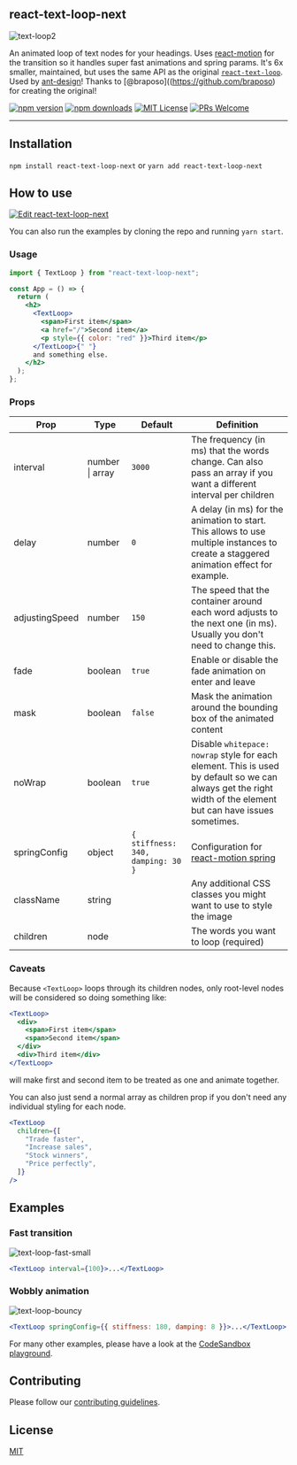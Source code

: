 ## react-text-loop-next

![text-loop2](https://cloud.githubusercontent.com/assets/38172/24254063/d5e9c38c-0fd9-11e7-9b75-46dc00421cd7.gif)

An animated loop of text nodes for your headings. Uses
[react-motion](https://github.com/chenglou/react-motion) for the transition so it handles super fast
animations and spring params.
It's 6x smaller, maintained, but uses the same API as the original [`react-text-loop`](https://github.com/braposo/react-text-loop).
Used by [ant-design](https://github.com/ant-design/ant-design)!
Thanks to [@braposo]((https://github.com/braposo) for creating the original!

[![npm version][version-badge]][npm]
[![npm downloads][downloads-badge]][npm]
[![MIT License][license-badge]][license]
[![PRs Welcome][prs-badge]][prs]

---

## Installation

`npm install react-text-loop-next` or `yarn add react-text-loop-next`

## How to use

[![Edit react-text-loop-next][codesandbox-badge]][codesandbox]

You can also run the examples by cloning the repo and running `yarn start`.

### Usage

```jsx
import { TextLoop } from "react-text-loop-next";

const App = () => {
  return (
    <h2>
      <TextLoop>
        <span>First item</span>
        <a href="/">Second item</a>
        <p style={{ color: "red" }}>Third item</p>
      </TextLoop>{" "}
      and something else.
    </h2>
  );
};
```

### Props

| Prop           | Type            | Default                           | Definition                                                                                                                                                     |
| -------------- | --------------- | --------------------------------- | -------------------------------------------------------------------------------------------------------------------------------------------------------------- |
| interval       | number \| array | `3000`                            | The frequency (in ms) that the words change. Can also pass an array if you want a different interval per children                                              |
| delay          | number          | `0`                               | A delay (in ms) for the animation to start. This allows to use multiple instances to create a staggered animation effect for example.                          |
| adjustingSpeed | number          | `150`                             | The speed that the container around each word adjusts to the next one (in ms). Usually you don't need to change this.                                          |
| fade           | boolean         | `true`                            | Enable or disable the fade animation on enter and leave                                                                                                        |
| mask           | boolean         | `false`                           | Mask the animation around the bounding box of the animated content                                                                                             |
| noWrap         | boolean         | `true`                            | Disable `whitepace: nowrap` style for each element. This is used by default so we can always get the right width of the element but can have issues sometimes. |
| springConfig   | object          | `{ stiffness: 340, damping: 30 }` | Configuration for [react-motion spring](https://github.com/chenglou/react-motion#--spring-val-number-config-springhelperconfig--opaqueconfig)                  |
| className      | string          |                                   | Any additional CSS classes you might want to use to style the image                                                                                            |
| children       | node            |                                   | The words you want to loop (required)                                                                                                                          |

### Caveats

Because `<TextLoop>` loops through its children nodes, only root-level nodes will be considered so
doing something like:

```jsx
<TextLoop>
  <div>
    <span>First item</span>
    <span>Second item</span>
  </div>
  <div>Third item</div>
</TextLoop>
```

will make first and second item to be treated as one and animate together.

You can also just send a normal array as children prop if you don't need any individual styling for
each node.

```jsx
<TextLoop
  children={[
    "Trade faster",
    "Increase sales",
    "Stock winners",
    "Price perfectly",
  ]}
/>
```

## Examples

### Fast transition

![text-loop-fast-small](https://cloud.githubusercontent.com/assets/38172/24275301/5d48c6e2-1026-11e7-85b8-e7cfe07f4714.gif)

```jsx
<TextLoop interval={100}>...</TextLoop>
```

### Wobbly animation

![text-loop-bouncy](https://cloud.githubusercontent.com/assets/38172/24275347/b0e45b2c-1026-11e7-8e04-04bdafdef249.gif)

```jsx
<TextLoop springConfig={{ stiffness: 180, damping: 8 }}>...</TextLoop>
```

For many other examples, please have a look at the [CodeSandbox playground][codesandbox].

## Contributing

Please follow our
[contributing guidelines](https://github.com/braposo/react-text-loop-next/blob/master/CONTRIBUTING.md).

## License

[MIT](https://github.com/braposo/react-text-loop-next/blob/master/LICENSE)

[npm]: https://www.npmjs.com/package/react-text-loop-next
[license]: https://github.com/braposo/react-text-loop-next/blob/master/LICENSE
[prs]: http://makeapullrequest.com
[size]: https://unpkg.com/react-text-loop-next/dist/react-text-loop-next.min.js
[version-badge]: https://img.shields.io/npm/v/react-text-loop-next.svg?style=flat-square
[downloads-badge]: https://img.shields.io/npm/dm/react-text-loop-next.svg?style=flat-square
[license-badge]: https://img.shields.io/npm/l/react-text-loop-next.svg?style=flat-square
[modules-badge]: https://img.shields.io/badge/module%20formats-umd%2C%20cjs%2C%20esm-green.svg?style=flat-square
[prs-badge]: https://img.shields.io/badge/PRs-welcome-brightgreen.svg?style=flat-square
[codesandbox-badge]: https://codesandbox.io/static/img/play-codesandbox.svg
[codesandbox]: https://codesandbox.io/s/react-text-loop-next-playground-br4q1
